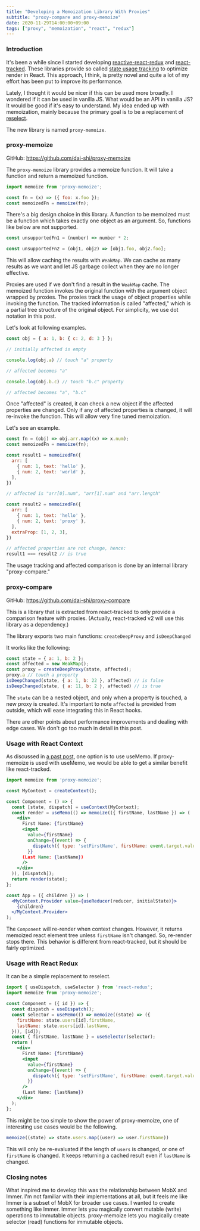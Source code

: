 ```yaml
---
title: "Developing a Memoization Library With Proxies"
subtitle: "proxy-compare and proxy-memoize"
date: 2020-11-29T14:00:00+09:00
tags: ["proxy", "memoization", "react", "redux"]
---
```


### Introduction

It's been a while since I started developing
[reactive-react-redux](https://github.com/dai-shi/reactive-react-redux)
and [react-tracked](https://github.com/dai-shi/react-tracked).
These libraries provide so called
[state usage tracking](https://blog.axlight.com/posts/what-is-state-usage-tracking-a-novel-approach-to-intuitive-and-performant-api-with-react-hooks-and-proxy/) to optimize render in React.
This approach, I think, is pretty novel and
quite a lot of my effort has been put to improve its performance.

Lately, I thought it would be nicer if this can be used more broadly.
I wondered if it can be used in vanilla JS.
What would be an API in vanilla JS?
It would be good if it's easy to understand.
My idea ended up with memoization, mainly because
the primary goal is to be a replacement of
[reselect](https://github.com/reduxjs/reselect).

The new library is named `proxy-memoize`.

### proxy-memoize

GitHub: <https://github.com/dai-shi/proxy-memoize>

The `proxy-memoize` library provides a memoize function.
It will take a function and return a memoized function.

```js
import memoize from 'proxy-memoize';

const fn = (x) => ({ foo: x.foo });
const memoizedFn = memoize(fn);
```

There's a big design choice in this library.
A function to be memoized must be a function
which takes exactly one object as an argument.
So, functions like below are not supported.

```js
const unsupportedFn1 = (number) => number * 2;

const unsupportedFn2 = (obj1, obj2) => [obj1.foo, obj2.foo];
```

This will allow caching the results with `WeakMap`.
We can cache as many results as we want and let JS garbage collect
when they are no longer effective.

Proxies are used if we don't find a result in the `WeakMap` cache.
The memoized function invokes the original function
with the argument object wrapped by proxies.
The proxies track the usage of object properties while invoking the function.
The tracked information is called "affected," which
is a partial tree structure of the original object.
For simplicity, we use dot notation in this post.

Let's look at following examples.

```js
const obj = { a: 1, b: { c: 2, d: 3 } };

// initially affected is empty

console.log(obj.a) // touch "a" property

// affected becomes "a"

console.log(obj.b.c) // touch "b.c" property

// affected becomes "a", "b.c"
```

Once "affected" is created, it can check a new object
if the affected properties are changed.
Only if any of affected properties is changed,
it will re-invoke the function.
This will allow very fine tuned memoization.

Let's see an example.

```js
const fn = (obj) => obj.arr.map((x) => x.num);
const memoizedFn = memoize(fn);

const result1 = memoizedFn({
  arr: [
    { num: 1, text: 'hello' },
    { num: 2, text: 'world' },
  ],
})

// affected is "arr[0].num", "arr[1].num" and "arr.length"

const result2 = memoizedFn({
  arr: [
    { num: 1, text: 'hello' },
    { num: 2, text: 'proxy' },
  ],
  extraProp: [1, 2, 3],
})

// affected properties are not change, hence:
result1 === result2 // is true
```

The usage tracking and affected comparison is
done by an internal library "proxy-compare."

### proxy-compare

GitHub: <https://github.com/dai-shi/proxy-compare>

This is a library that is extracted from react-tracked
to only provide a comparison feature with proxies.
(Actually, react-tracked v2 will use this library as a dependency.)

The library exports two main functions: `createDeepProxy` and `isDeepChanged`

It works like the following:

```js
const state = { a: 1, b: 2 };
const affected = new WeakMap();
const proxy = createDeepProxy(state, affected);
proxy.a // touch a property
isDeepChanged(state, { a: 1, b: 22 }, affected) // is false
isDeepChanged(state, { a: 11, b: 2 }, affected) // is true
```

The `state` can be a nested object, and only when
a property is touched, a new proxy is created.
It's important to note `affected` is provided from outside,
which will ease integrating this in React hooks.

There are other points about performance improvements
and dealing with edge cases.
We don't go too much in detail in this post.

### Usage with React Context

As discussed in [a past post](https://blog.axlight.com/posts/4-options-to-prevent-extra-rerenders-with-react-context/),
one option is to use useMemo.
If proxy-memoize is used with useMemo, we would be
able to get a similar benefit like react-tracked.

```jsx
import memoize from 'proxy-memoize';

const MyContext = createContext();

const Component = () => {
  const [state, dispatch] = useContext(MyContext);
  const render = useMemo(() => memoize(({ firstName, lastName }) => (
    <div>
      First Name: {firstName}
      <input
        value={firstName}
        onChange={(event) => {
          dispatch({ type: 'setFirstName', firstName: event.target.value });
        }}
      (Last Name: {lastName})
      />
    </div>
  )), [dispatch]);
  return render(state);
};

const App = ({ children }) => (
  <MyContext.Provider value={useReducer(reducer, initialState)}>
    {children}
  </MyContext.Provider>
);
```

The `Component` will re-render when context changes. However,
it returns memoized react element tree unless `firstName` isn't changed.
So, re-render stops there. This behavior is different from
react-tracked, but it should be fairly optimized.

### Usage with React Redux

It can be a simple replacement to reselect.

```jsx
import { useDispatch, useSelector } from 'react-redux';
import memoize from 'proxy-memoize';

const Component = ({ id }) => {
  const dispatch = useDispatch();
  const selector = useMemo(() => memoize((state) => ({
    firstName: state.users[id].firstName,
    lastName: state.users[id].lastName,
  })), [id]);
  const { firstName, lastName } = useSelector(selector);
  return (
    <div>
      First Name: {firstName}
      <input
        value={firstName}
        onChange={(event) => {
          dispatch({ type: 'setFirstName', firstName: event.target.value });
        }}
      />
      (Last Name: {lastName})
    </div>
  );
};
```

This might be too simple to show the power of proxy-memoize,
one of interesting use cases would be the following.

```jsx
memoize((state) => state.users.map((user) => user.firstName))
```

This will only be re-evaluated if the length of `users` is changed,
or one of `firstName` is changed.
It keeps returning a cached result even if `lastName` is changed.

### Closing notes

What inspired me to develop this was the relationship between MobX and Immer.
I'm not familiar with their implementations at all, but
it feels me like Immer is a subset of MobX for broader use cases.
I wanted to create something like Immer. Immer lets you magically
convert mutable (write) operations to immutable objects.
proxy-memoize lets you magically create selector (read) functions
for immutable objects.
